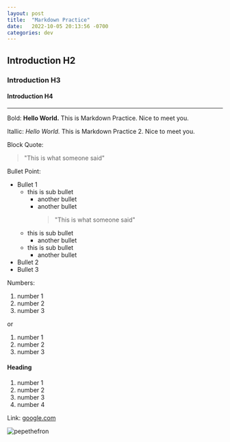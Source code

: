 ```yaml
---
layout: post
title:  "Markdown Practice"
date:   2022-10-05 20:13:56 -0700
categories: dev
---
```


## Introduction H2

### Introduction H3

#### Introduction H4

---

Bold: **Hello World.** This is Markdown Practice. Nice to meet you.

Itallic: *Hello World.* This is Markdown Practice 2. Nice to meet you.

Block Quote:
> "This is what someone said"

Bullet Point:

- Bullet 1
  - this is sub bullet
    - another bullet
    - another bullet
      > "This is what someone said"
  - this is sub bullet
    - another bullet
  - this is sub bullet
    - another bullet
- Bullet 2
- Bullet 3

Numbers:

1. number 1
2. number 2
3. number 3

or

1. number 1
1. number 2
1. number 3

#### Heading

1. number 1
1. number 2
1. number 3
1. number 4

Link:
[google.com](https://www.google.com)

![pepethefron](https://ichef.bbci.co.uk/news/976/cpsprodpb/16620/production/_91408619_55df76d5-2245-41c1-8031-07a4da3f313f.jpg.webp)
